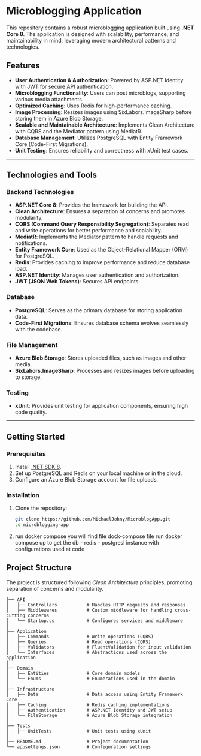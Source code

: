 # Microblogging Application

This repository contains a robust microblogging application built using **.NET Core 8**. The application is designed with scalability, performance, and maintainability in mind, leveraging modern architectural patterns and technologies.

## Features

- **User Authentication & Authorization**: Powered by ASP.NET Identity with JWT for secure API authentication.
- **Microblogging Functionality**: Users can post microblogs, supporting various media attachments.
- **Optimized Caching**: Uses Redis for high-performance caching.
- **Image Processing**: Resizes images using SixLabors.ImageSharp before storing them in Azure Blob Storage.
- **Scalable and Maintainable Architecture**: Implements Clean Architecture with CQRS and the Mediator pattern using MediatR.
- **Database Management**: Utilizes PostgreSQL with Entity Framework Core (Code-First Migrations).
- **Unit Testing**: Ensures reliability and correctness with xUnit test cases.

---

## Technologies and Tools

### Backend Technologies
- **ASP.NET Core 8**: Provides the framework for building the API.
- **Clean Architecture**: Ensures a separation of concerns and promotes modularity.
- **CQRS (Command Query Responsibility Segregation)**: Separates read and write operations for better performance and scalability.
- **MediatR**: Implements the Mediator pattern to handle requests and notifications.
- **Entity Framework Core**: Used as the Object-Relational Mapper (ORM) for PostgreSQL.
- **Redis**: Provides caching to improve performance and reduce database load.
- **ASP.NET Identity**: Manages user authentication and authorization.
- **JWT (JSON Web Tokens)**: Secures API endpoints.

### Database
- **PostgreSQL**: Serves as the primary database for storing application data.
- **Code-First Migrations**: Ensures database schema evolves seamlessly with the codebase.

### File Management
- **Azure Blob Storage**: Stores uploaded files, such as images and other media.
- **SixLabors.ImageSharp**: Processes and resizes images before uploading to storage.

### Testing
- **xUnit**: Provides unit testing for application components, ensuring high code quality.

---

## Getting Started

### Prerequisites
1. Install [.NET SDK 8](https://dotnet.microsoft.com/download).
2. Set up PostgreSQL and Redis on your local machine or in the cloud.
3. Configure an Azure Blob Storage account for file uploads.

### Installation

1. Clone the repository:
   ```bash
   git clone https://github.com/MichaelJohny/MicroblogApp.git
   cd microblogging-app
2. run docker compose
    you will find file dock-compose file run docker compose up to get the db - redis - postgresl instance with configurations used at code    

## Project Structure

The project is structured following *Clean Architecture* principles, promoting separation of concerns and modularity.

```plaintext
├── API
│   ├── Controllers           # Handles HTTP requests and responses
│   ├── Middlewares           # Custom middleware for handling cross-cutting concerns
│   └── Startup.cs            # Configures services and middleware
│
├── Application
│   ├── Commands              # Write operations (CQRS)
│   ├── Queries               # Read operations (CQRS)
│   ├── Validators            # FluentValidation for input validation
│   └── Interfaces            # Abstractions used across the application
│
├── Domain
│   ├── Entities              # Core domain models
│   └── Enums                 # Enumerations used in the domain
│
├── Infrastructure
│   ├── Data                  # Data access using Entity Framework Core
│   ├── Caching               # Redis caching implementations
│   ├── Authentication        # ASP.NET Identity and JWT setup
│   └── FileStorage           # Azure Blob Storage integration
│
├── Tests
│   ├── UnitTests             # Unit tests using xUnit
│
├── README.md                 # Project documentation
└── appsettings.json          # Configuration settings
